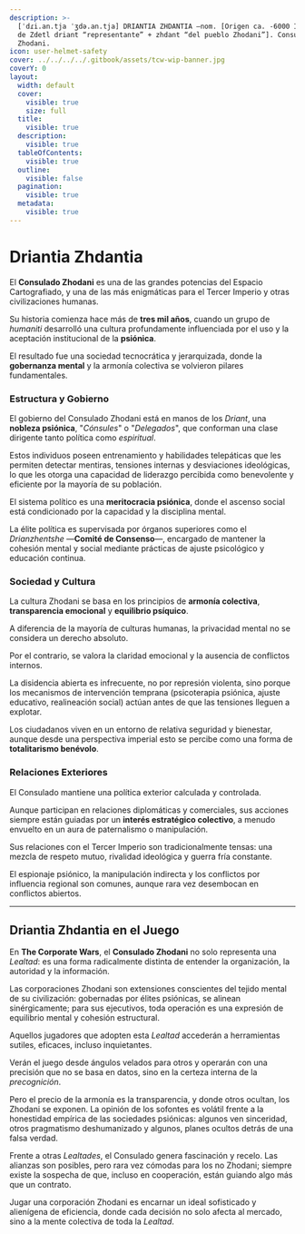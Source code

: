 ```yaml
---
description: >-
  [ˈdɾi.an.tja ˈʒdə.an.tja] DRIANTIA ZHDANTIA –nom. [Origen ca. -6000 Imperial,
  de Zdetl driant “representante” + zhdant “del pueblo Zhodani”]. Consulado
  Zhodani.
icon: user-helmet-safety
cover: ../../../../.gitbook/assets/tcw-wip-banner.jpg
coverY: 0
layout:
  width: default
  cover:
    visible: true
    size: full
  title:
    visible: true
  description:
    visible: true
  tableOfContents:
    visible: true
  outline:
    visible: false
  pagination:
    visible: true
  metadata:
    visible: true
---
```


# Driantia Zhdantia

El **Consulado Zhodani** es una de las grandes potencias del Espacio Cartografiado, y una de las más enigmáticas para el Tercer Imperio y otras civilizaciones humanas.

Su historia comienza hace más de **tres mil años**, cuando un grupo de _humaniti_ desarrolló una cultura profundamente influenciada por el uso y la aceptación institucional de la **psiónica**.

El resultado fue una sociedad tecnocrática y jerarquizada, donde la **gobernanza mental** y la armonía colectiva se volvieron pilares fundamentales.

### Estructura y Gobierno

El gobierno del Consulado Zhodani está en manos de los _Driant_, una **nobleza psiónica**, "_Cónsules_" o "_Delegados_", que conforman una clase dirigente tanto política como _espiritual_.

Estos individuos poseen entrenamiento y habilidades telepáticas que les permiten detectar mentiras, tensiones internas y desviaciones ideológicas, lo que les otorga una capacidad de liderazgo percibida como benevolente y eficiente por la mayoría de su población.

El sistema político es una **meritocracia psiónica**, donde el ascenso social está condicionado por la capacidad y la disciplina mental.

La élite política es supervisada por órganos superiores como el _Drianzhentshe_ —**Comité de Consenso**—, encargado de mantener la cohesión mental y social mediante prácticas de ajuste psicológico y educación continua.

### Sociedad y Cultura

La cultura Zhodani se basa en los principios de **armonía colectiva**, **transparencia emocional** y **equilibrio psíquico**.

A diferencia de la mayoría de culturas humanas, la privacidad mental no se considera un derecho absoluto.

Por el contrario, se valora la claridad emocional y la ausencia de conflictos internos.

La disidencia abierta es infrecuente, no por represión violenta, sino porque los mecanismos de intervención temprana (psicoterapia psiónica, ajuste educativo, realineación social) actúan antes de que las tensiones lleguen a explotar.

Los ciudadanos viven en un entorno de relativa seguridad y bienestar, aunque desde una perspectiva imperial esto se percibe como una forma de **totalitarismo benévolo**.

### Relaciones Exteriores

El Consulado mantiene una política exterior calculada y controlada.

Aunque participan en relaciones diplomáticas y comerciales, sus acciones siempre están guiadas por un **interés estratégico colectivo**, a menudo envuelto en un aura de paternalismo o manipulación.

Sus relaciones con el Tercer Imperio son tradicionalmente tensas: una mezcla de respeto mutuo, rivalidad ideológica y guerra fría constante.

El espionaje psiónico, la manipulación indirecta y los conflictos por influencia regional son comunes, aunque rara vez desembocan en conflictos abiertos.

***

## Driantia Zhdantia en el Juego

En **The Corporate Wars**, el **Consulado Zhodani** no solo representa una _Lealtad_: es una forma radicalmente distinta de entender la organización, la autoridad y la información.

Las corporaciones Zhodani son extensiones conscientes del tejido mental de su civilización: gobernadas por élites psiónicas, se alinean sinérgicamente; para sus ejecutivos, toda operación es una expresión de equilibrio mental y cohesión estructural.

Aquellos jugadores que adopten esta _Lealtad_ accederán a herramientas sutiles, eficaces, incluso inquietantes.

Verán el juego desde ángulos velados para otros y operarán con una precisión que no se basa en datos, sino en la certeza interna de la _precognición_.

Pero el precio de la armonía es la transparencia, y donde otros ocultan, los Zhodani se exponen. La opinión de los sofontes es volátil frente a la honestidad empírica de las sociedades psiónicas: algunos ven sinceridad, otros pragmatismo deshumanizado y algunos, planes ocultos detrás de una falsa verdad.

Frente a otras _Lealtades_, el Consulado genera fascinación y recelo. Las alianzas son posibles, pero rara vez cómodas para los no Zhodani; siempre existe la sospecha de que, incluso en cooperación, están guiando algo más que un contrato.

Jugar una corporación Zhodani es encarnar un ideal sofisticado y alienígena de eficiencia, donde cada decisión no solo afecta al mercado, sino a la mente colectiva de toda la _Lealtad_.
